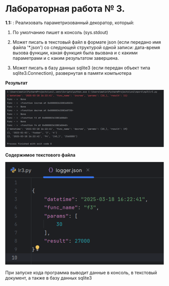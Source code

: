 # Лабораторная работа № 3.
**1.1:** : Реализовать параметризованный декоратор, который:

1) По умолчанию пишет в консоль (sys.stdout)

2) Может писать в текстовый файл в формате json (если передано имя файла '*.json') со следующей структурой одной записи:
   дата-время вызова функции, какая функция была вызвана и с какими параметрами и с каким результатом завершена.

3) Может писать в базу данных sqlite3 (если передан объект типа sqlite3.Connection), развернутая в памяти компьютера

**Результат**

![Лабораторная работа 3. Задание 1.1](https://github.com/jamanuriyeva/programming-4-sem/blob/d9fc0de248fb1455c643f6a7c50d3ddbdbecce9d/%D0%BB%D1%803/pics/lr3.png)

**Содержимое текстового файла**

![Лабораторная работа 3. Задание 1.1](https://github.com/jamanuriyeva/programming-4-sem/blob/d9fc0de248fb1455c643f6a7c50d3ddbdbecce9d/%D0%BB%D1%803/pics/logger.png)

При запуске кода программа выводит данные в консоль, в текстовый документ, а также в базу данных sqlite3
